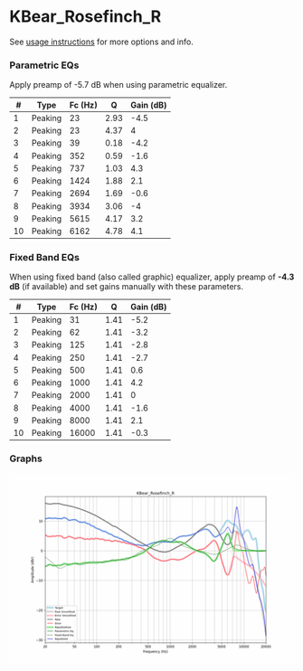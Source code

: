# KBear_Rosefinch_R
See [usage instructions](https://github.com/jaakkopasanen/AutoEq#usage) for more options and info.

### Parametric EQs
Apply preamp of -5.7 dB when using parametric equalizer.

|   # | Type    |   Fc (Hz) |    Q |   Gain (dB) |
|-----|---------|-----------|------|-------------|
|   1 | Peaking |        23 | 2.93 |        -4.5 |
|   2 | Peaking |        23 | 4.37 |         4   |
|   3 | Peaking |        39 | 0.18 |        -4.2 |
|   4 | Peaking |       352 | 0.59 |        -1.6 |
|   5 | Peaking |       737 | 1.03 |         4.3 |
|   6 | Peaking |      1424 | 1.88 |         2.1 |
|   7 | Peaking |      2694 | 1.69 |        -0.6 |
|   8 | Peaking |      3934 | 3.06 |        -4   |
|   9 | Peaking |      5615 | 4.17 |         3.2 |
|  10 | Peaking |      6162 | 4.78 |         4.1 |

### Fixed Band EQs
When using fixed band (also called graphic) equalizer, apply preamp of **-4.3 dB** (if available) and set gains manually with these parameters.

|   # | Type    |   Fc (Hz) |    Q |   Gain (dB) |
|-----|---------|-----------|------|-------------|
|   1 | Peaking |        31 | 1.41 |        -5.2 |
|   2 | Peaking |        62 | 1.41 |        -3.2 |
|   3 | Peaking |       125 | 1.41 |        -2.8 |
|   4 | Peaking |       250 | 1.41 |        -2.7 |
|   5 | Peaking |       500 | 1.41 |         0.6 |
|   6 | Peaking |      1000 | 1.41 |         4.2 |
|   7 | Peaking |      2000 | 1.41 |         0   |
|   8 | Peaking |      4000 | 1.41 |        -1.6 |
|   9 | Peaking |      8000 | 1.41 |         2.1 |
|  10 | Peaking |     16000 | 1.41 |        -0.3 |

### Graphs
![](./KBear_Rosefinch_R.png)
